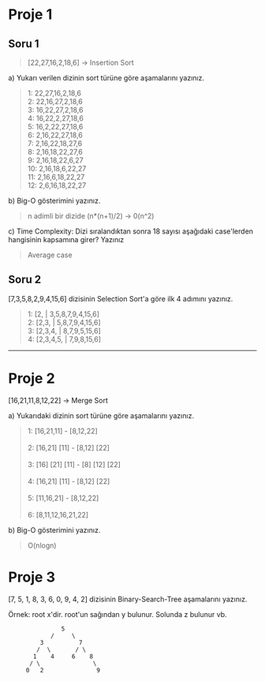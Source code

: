 # Proje 1

## Soru 1
>[22,27,16,2,18,6] -> Insertion Sort

a) Yukarı verilen dizinin sort türüne göre aşamalarını yazınız.

>1: 22,27,16,2,18,6\
2: 22,16,27,2,18,6\
3: 16,22,27,2,18,6\
4: 16,22,2,27,18,6\
5: 16,2,22,27,18,6\
6: 2,16,22,27,18,6\
7: 2,16,22,18,27,6\
8: 2,16,18,22,27,6\
9: 2,16,18,22,6,27\
10: 2,16,18,6,22,27\
11: 2,16,6,18,22,27\
12: 2,6,16,18,22,27

b) Big-O gösterimini yazınız.

>n adimli bir dizide (n*(n+1)/2) -> 0(n^2)

c) Time Complexity: Dizi sıralandıktan sonra 18 sayısı aşağıdaki case'lerden hangisinin kapsamına girer? Yazınız

>Average case

## Soru 2
[7,3,5,8,2,9,4,15,6] dizisinin Selection Sort'a göre ilk 4 adımını yazınız.

>1: [2, | 3,5,8,7,9,4,15,6]\
2: [2,3, | 5,8,7,9,4,15,6]\
3: [2,3,4, | 8,7,9,5,15,6]\
4: [2,3,4,5, | 7,9,8,15,6]
---

# Proje 2
[16,21,11,8,12,22] -> Merge Sort

a) Yukarıdaki dizinin sort türüne göre aşamalarını yazınız.


>1: [16,21,11]       -            [8,12,22]\
\
2: [16,21]  [11]        -      [8,12]  [22]\
\
3: [16] [21] [11]      -    [8] [12] [22]\
\
4: [16,21] [11]        -     [8,12]  [22]\
\
5: [11,16,21]          -       [8,12,22]\
\
6:          [8,11,12,16,21,22]


b) Big-O gösterimini yazınız.

>O(nlogn)

# Proje 3

[7, 5, 1, 8, 3, 6, 0, 9, 4, 2] dizisinin Binary-Search-Tree aşamalarını yazınız.

Örnek: root x'dir. root'un sağından y bulunur. Solunda z bulunur vb.

                   5
                /     \
             3          7
            /  \       / \
           1    4     6    8
          / \               \
         0   2               9
